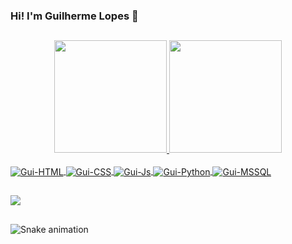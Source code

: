 ### Hi! I'm Guilherme Lopes 👋

##

<div align="center">
  <a href="https://github.com/oguilhermelopes">
  <img  width="180em" src="https://github-readme-stats.vercel.app/api?username=oguilhermelopes&show_icons=true&theme=dark&include_all_commits=true&count_private=true"/>
  <img  width="180em" src="https://github-readme-stats.vercel.app/api/top-langs/?username=oguilhermelopes&layout=compact&langs_count=7&theme=dark"/>
</div>

<div style="display: inline_block"><br> 
  <img align="center" alt="Gui-HTML" src="https://img.shields.io/badge/HTML5-E34F26?style=for-the-badge&logo=html5&logoColor=white">
  <img align="center" alt="Gui-CSS" src="https://img.shields.io/badge/CSS3-1572B6?style=for-the-badge&logo=css3&logoColor=white">
  <img align="center" alt="Gui-Js" src="https://img.shields.io/badge/JavaScript-323330?style=for-the-badge&logo=javascript&logoColor=F7DF1E">
  <img align="center" alt="Gui-Python" src="https://img.shields.io/badge/Python-14354C?style=for-the-badge&logo=python&logoColor=white">
  <img align="center" alt="Gui-MSSQL" src="https://img.shields.io/badge/Microsoft_SQL_Server-CC2927?style=for-the-badge&logo=microsoft-sql-server&logoColor=white">
</div>
  
##
  
<div>
  <a href="https://www.linkedin.com/in/guilherme-lopes-65a9921a8" target="_blank"><img src="https://img.shields.io/badge/-LinkedIn-%230077B5?style=for-the-badge&logo=linkedin&logoColor=white" target="_blank"></a>
</div>
  
##  
  
![Snake animation](https://github.com/oguilhermelopes/oguilhermelopes/blob/output/github-contribution-grid-snake.svg)  
